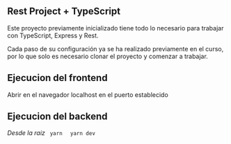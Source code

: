 ## Rest Project + TypeScript

Este proyecto previamente inicializado tiene todo lo necesario para trabajar con TypeScript, Express y Rest.

Cada paso de su configuración ya se ha realizado previamente en el curso, por lo que solo es necesario clonar el proyecto y comenzar a trabajar.

## Ejecucion del frontend

Abrir en el navegador localhost en el puerto establecido

## Ejecucion del backend

_Desde la raiz_
<code> yarn </code>
<code> yarn dev </code>
